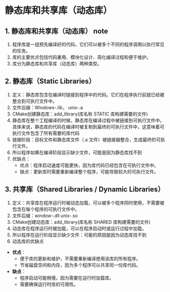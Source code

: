 ﻿# 静态库和共享库（动态库）

## 1. 静态库和共享库（动态库） note

1. 程序库是一组预先编译好的代码，它们可以被多个不同的程序调用以执行常见的任务。
2. 库的主要优点包括代码重用、模块化设计、简化编译过程和便于维护。
3. 库分为静态库和共享库（动态库）两种类型。

## 2. 静态库（Static Libraries）

1. 定义：静态库包含在编译时链接到程序中的代码。它们在程序执行前就已经被整合到可执行文件中。
2. 文件后缀：Windows-.lib， unix-.a
3. CMake创建静态库：add_library(库名称 STATIC 库构建需要的文件)
4. 静态库在整个工程编译的时候，静态库在编译过程中被链接到可执行文件中。具体来说，静态库的代码在编译时被复制到最终的可执行文件中，这意味着可执行文件包含了所有需要的库代码
5. 链接阶段：目标文件和静态库文件（.a 文件）被链接器整合，生成最终的可执行文件。
6. 所以程序如果在编译阶段显示缺少文件，可能是因为静态库找不到
7. 优缺点：
   - 优点：程序启动速度可能更快，因为库代码已经包含在可执行文件中。
   - 缺点：更新库时需要重新编译整个程序，可能导致较大的可执行文件。

## 3. 共享库（Shared Libraries / Dynamic Libraries）

1. 定义：共享库在程序运行时被动态加载，可以被多个程序同时使用，不需要被包含在每个程序的可执行文件中。
2. 文件后缀：window-.dll  unix-.so
3. CMake创建动态库：add_library(库名称 SHARED 库构建需要的文件)
4. 动态库在程序运行时被加载，可以在程序启动时或运行过程中加载。
5. 所以程序在运行阶段显示缺少文件：可能的原因是因为动态库找不到
6. 动态库的优缺点
- **优点**：
  - 便于库的更新和维护，不需要重新编译使用该库的所有程序。
  - 节省磁盘空间和内存，因为多个程序可以共享同一份库代码。
- **缺点**：
  - 程序启动可能稍慢，因为需要在运行时加载库。
  - 需要确保运行时库的可用性。
